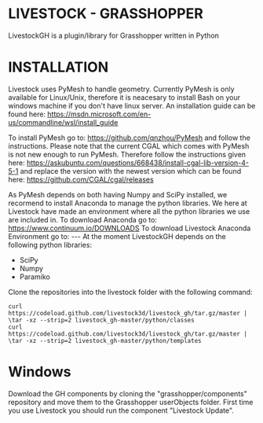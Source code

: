 # LIVESTOCK - GRASSHOPPER
LivestockGH is a plugin/library for Grasshopper written in Python

# INSTALLATION
Livestock uses PyMesh to handle geometry.
Currently PyMesh is only available for Linux/Unix, therefore it is neacesary to install Bash on your windows machine if you don't have linux server.
An installation guide can be found here: https://msdn.microsoft.com/en-us/commandline/wsl/install_guide

To install PyMesh go to: https://github.com/qnzhou/PyMesh and follow the instructions. 
Please note that the current CGAL which comes with PyMesh is not new enough to run PyMesh. Therefore follow the instructions given here: https://askubuntu.com/questions/668438/install-cgal-lib-version-4-5-1 and replace the version with the newest version which can be found here: https://github.com/CGAL/cgal/releases

As PyMesh depends on both having Numpy and SciPy installed, we recormend to install Anaconda to manage the python libraries. We here at Livestock have made an environment where all the python libraries we use are included in.
To download Anaconda go to: https://www.continuum.io/DOWNLOADS
To download Livestock Anaconda Environment go to: ---
At the moment LivestockGH depends on the following python libraries:
- SciPy
- Numpy
- Paramiko

Clone the repositories into the livestock folder with the following command:
```
curl https://codeload.github.com/livestock3d/livestock_gh/tar.gz/master | \tar -xz --strip=2 livestock_gh-master/python/classes
curl https://codeload.github.com/livestock3d/livestock_gh/tar.gz/master | \tar -xz --strip=2 livestock_gh-master/python/templates
```

# Windows
Download the GH components by cloning the "grasshopper/components" repository and move them to the Grasshopper userObjects folder.
First time you use Livestock you should run the component "Livestock Update".
